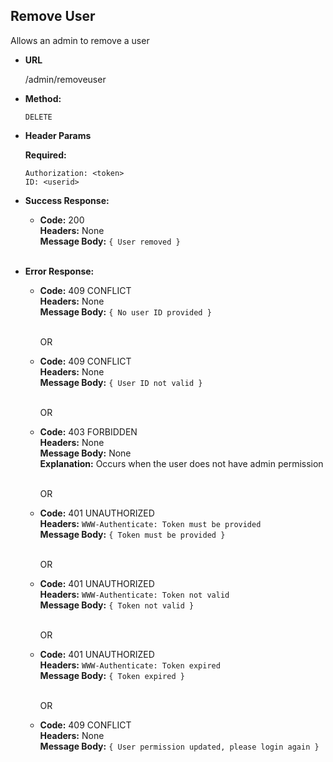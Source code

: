**Remove User**
----
  Allows an admin to remove a user

* **URL**

  /admin/removeuser

* **Method:**

  `DELETE`
  
*  **Header Params**

   **Required:**
 
   `Authorization: <token>` <br />
   `ID: <userid>` <br />

* **Success Response:**

  * **Code:** 200 <br />
    **Headers:** None <br />
    **Message Body:** `{ User removed }` <br /><br />
 
* **Error Response:**

  * **Code:** 409 CONFLICT <br />
    **Headers:** None <br />
    **Message Body:** `{ No user ID provided }` <br /><br />

    OR

  * **Code:** 409 CONFLICT <br />
    **Headers:** None <br />
    **Message Body:** `{ User ID not valid }` <br /><br />

    OR

  * **Code:** 403 FORBIDDEN <br />
    **Headers:** None <br />
    **Message Body:** None <br />
    **Explanation:** Occurs when the user does not have admin permission <br /><br />

    OR
    
  * **Code:** 401 UNAUTHORIZED <br />
    **Headers:** `WWW-Authenticate: Token must be provided` <br />
    **Message Body:** `{ Token must be provided }` <br /><br />

    OR

  * **Code:** 401 UNAUTHORIZED <br />
    **Headers:** `WWW-Authenticate: Token not valid` <br />
    **Message Body:** `{ Token not valid }` <br /><br />

    OR

  * **Code:** 401 UNAUTHORIZED <br />
    **Headers:** `WWW-Authenticate: Token expired` <br />
    **Message Body:** `{ Token expired }` <br /><br />

    OR

  * **Code:** 409 CONFLICT <br />
    **Headers:** None <br />
    **Message Body:** `{ User permission updated, please login again }` <br /><br />
